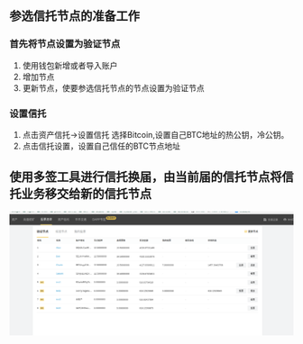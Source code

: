 
## 参选信托节点的准备工作
### 首先将节点设置为验证节点
  1. 使用钱包新增或者导入账户
  2. 增加节点
  3. 更新节点，使要参选信托节点的节点设置为验证节点

### 设置信托
1. 点击资产信托->设置信托 选择Bitcoin,设置自己BTC地址的热公钥，冷公钥。
2. 点击信托设置，设置自己信任的BTC节点地址

## 使用多签工具进行信托换届，由当前届的信托节点将信托业务移交给新的信托节点

![换届成功](https://github.com/chainx-org/images/blob/master/r1.png)